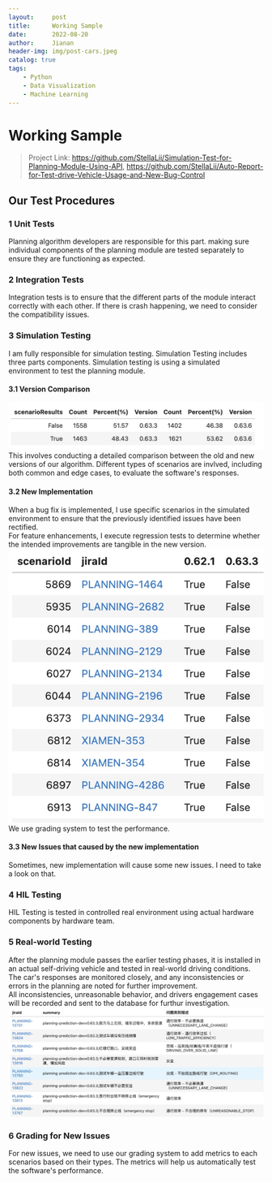 ```yaml
---
layout:     post
title:      Working Sample
date:       2022-08-20
author:     Jianan
header-img: img/post-cars.jpeg
catalog: true
tags:
    - Python
    - Data Visualization
    - Machine Learning
---
```


# Working Sample

>Project Link: https://github.com/StellaLii/Simulation-Test-for-Planning-Module-Using-API, https://github.com/StellaLii/Auto-Report-for-Test-drive-Vehicle-Usage-and-New-Bug-Control

## Our Test Procedures
### 1 Unit Tests
Planning algorithm developers are responsible for this part. making sure individual components of the planning module are tested separately to ensure they are functioning as expected.

### 2 Integration Tests
Integration tests is to ensure that the different parts of the module interact correctly with each other. If there is crash happening, we need to consider the compatibility issues.

### 3 Simulation Testing
I am fully responsible for simulation testing. Simulation Testing includes three parts components. Simulation testing is using a simulated environment to test the planning module.

#### 3.1 Version Comparison
![UML](/picture/WorkingSample/VersionCompare.jpg)
This involves conducting a detailed comparison between the old and new versions of our algorithm. Different types of scenarios are invlved, including both common and edge cases, to evaluate the software's responses.
#### 3.2 New Implementation
When a bug fix is implemented, I use specific scenarios in the simulated environment to ensure that the previously identified issues have been rectified.  
For feature enhancements, I execute regression tests to determine whether the intended improvements are tangible in the new version.
![UML](/picture/WorkingSample/RetroTest.jpg)
We use grading system to test the performance.

#### 3.3 New Issues that caused by the new implementation
Sometimes, new implementation will cause some new issues. I need to take a look on that. 

### 4 HIL Testing
HIL Testing is tested in controlled real environment using actual hardware components by hardware team.

### 5 Real-world Testing
After the planning module passes the earlier testing phases, it is installed in an actual self-driving vehicle and tested in real-world driving conditions. The car's responses are monitored closely, and any inconsistencies or errors in the planning are noted for further improvement.  
All inconsistencies, unreasonable behavior, and drivers engagement cases will be recorded and sent to the database for furthur investigation. 
![UML](/picture/WorkingSample/NewIssues.jpg)

### 6 Grading for New Issues
For new issues, we need to use our grading system to add metrics to each scenarios based on their types. The metrics will help us automatically test the software's performance.